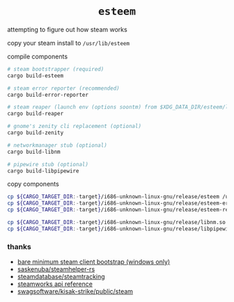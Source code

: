 <h1 align="center"><code>esteem</code></h1>

attempting to figure out how steam works

copy your steam install to `/usr/lib/esteem`

compile components

```bash
# steam bootstrapper (required)
cargo build-esteem

# steam error reporter (recommended)
cargo build-error-reporter

# steam reaper (launch env (options soontm) from $XDG_DATA_DIR/esteem/launch_options.toml)
cargo build-reaper

# gnome's zenity cli replacement (optional)
cargo build-zenity

# networkmanager stub (optional)
cargo build-libnm

# pipewire stub (optional)
cargo build-libpipewire
```

copy components


```bash
cp ${CARGO_TARGET_DIR:-target}/i686-unknown-linux-gnu/release/esteem /usr/lib/i686/esteem
cp ${CARGO_TARGET_DIR:-target}/i686-unknown-linux-gnu/release/esteem-error-reporter /usr/lib/i686/steamerrorreporter
cp ${CARGO_TARGET_DIR:-target}/i686-unknown-linux-gnu/release/esteem-reaper /usr/lib/i686/reaper

cp ${CARGO_TARGET_DIR:-target}/i686-unknown-linux-gnu/release/libnm.so /usr/lib/i686/libnm.so
cp ${CARGO_TARGET_DIR:-target}/i686-unknown-linux-gnu/release/libpipewire.so /usr/lib/i686/libpipewire.so
```

### thanks

 - [bare minimum steam client bootstrap (windows only)](https://gist.github.com/he1a2s0/a99be14877a83a96ee72f8538c582bf7)
 - [saskenuba/steamhelper-rs](https://github.com/saskenuba/steamhelper-rs)
 - [steamdatabase/steamtracking](https://github.com/steamdatabase/steamtracking)
 - [steamworks api reference](https://partner.steamgames.com/doc/api)
 - [swagsoftware/kisak-strike/public/steam](https://github.com/swagsoftware/kisak-strike/tree/master/public/steam)
